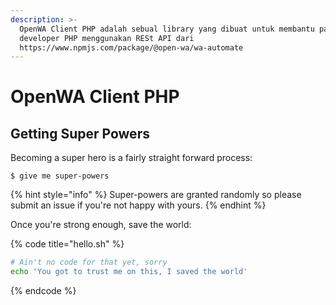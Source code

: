 ```yaml
---
description: >-
  OpenWA Client PHP adalah sebual library yang dibuat untuk membantu para
  developer PHP menggunakan RESt API dari
  https://www.npmjs.com/package/@open-wa/wa-automate
---
```


# OpenWA Client PHP

## Getting Super Powers

Becoming a super hero is a fairly straight forward process:

```
$ give me super-powers
```

{% hint style="info" %}
 Super-powers are granted randomly so please submit an issue if you're not happy with yours.
{% endhint %}

Once you're strong enough, save the world:

{% code title="hello.sh" %}
```bash
# Ain't no code for that yet, sorry
echo 'You got to trust me on this, I saved the world'
```
{% endcode %}



